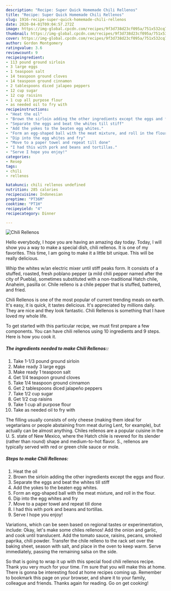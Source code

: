 ```yaml
---
description: "Recipe: Super Quick Homemade Chili Rellenos"
title: "Recipe: Super Quick Homemade Chili Rellenos"
slug: 1916-recipe-super-quick-homemade-chili-rellenos
date: 2020-04-01T09:04:57.272Z
image: https://img-global.cpcdn.com/recipes/9f3d738d23cf095a/751x532cq70/chili-rellenos-recipe-main-photo.jpg
thumbnail: https://img-global.cpcdn.com/recipes/9f3d738d23cf095a/751x532cq70/chili-rellenos-recipe-main-photo.jpg
cover: https://img-global.cpcdn.com/recipes/9f3d738d23cf095a/751x532cq70/chili-rellenos-recipe-main-photo.jpg
author: Gordon Montgomery
ratingvalue: 3.6
reviewcount: 9
recipeingredient:
- 113 pound ground sirloin
- 3 large eggs
- 1 teaspoon salt
- 14 teaspoon ground cloves
- 14 teaspoon ground cinnamon
- 2 tablespoons diced jalapeo peppers
- 12 cup sugar
- 12 cup raisins
- 1 cup all purpose flour
- as needed oil to fry with
recipeinstructions:
- "Heat the oil"
- "Brown the sirloin adding the other ingredients except the eggs and flour."
- "Separate the eggs and beat the whites till stiff"
- "Add the yokes to the beaten egg whites."
- "Form an egg-shaped ball with the meat mixture, and roll in the flour."
- "Dip into the egg whites and fry"
- "Move to a paper towel and repeat till done"
- "I had this with pork and beans and tortillas."
- "Serve I hope you enjoy!"
categories:
- Resep
tags:
- chili
- rellenos

katakunci: chili rellenos undefined
nutrition: 285 calories
recipecuisine: Indonesian
preptime: "PT36M"
cooktime: "PT1H"
recipeyield: "4"
recipecategory: Dinner

---
```



![Chili Rellenos](https://img-global.cpcdn.com/recipes/9f3d738d23cf095a/751x532cq70/chili-rellenos-recipe-main-photo.jpg)

Hello everybody, I hope you are having an amazing day today. Today, I will show you a way to make a special dish, chili rellenos. It is one of my favorites. This time, I am going to make it a little bit unique. This will be really delicious.

Whip the whites w/an electric mixer until stiff peaks form. It consists of a stuffed, roasted, fresh poblano pepper (a mild chili pepper named after the city of Puebla), sometimes substituted with a non-traditional Hatch chile, Anaheim, pasilla or. Chile relleno is a chile pepper that is stuffed, battered, and fried.

Chili Rellenos is one of the most popular of current trending meals on earth. It's easy, it is quick, it tastes delicious. It's appreciated by millions daily. They are nice and they look fantastic. Chili Rellenos is something that I have loved my whole life.


To get started with this particular recipe, we must first prepare a few components. You can have chili rellenos using 10 ingredients and 9 steps. Here is how you cook it.

##### The ingredients needed to make Chili Rellenos::

1. Take 1-1/3 pound ground sirloin
1. Make ready 3 large eggs
1. Make ready 1 teaspoon salt
1. Get 1/4 teaspoon ground cloves
1. Take 1/4 teaspoon ground cinnamon
1. Get 2 tablespoons diced jalapeño peppers
1. Take 1/2 cup sugar
1. Get 1/2 cup raisins
1. Take 1 cup all purpose flour
1. Take as needed oil to fry with


The filling usually consists of only cheese (making them ideal for vegetarians or people abstaining from meat during Lent, for example), but actually can be almost anything. Chiles rellenos are a popular cuisine in the U. S. state of New Mexico, where the Hatch chile is revered for its slender (rather than round) shape and medium-to-hot flavor. S., rellenos are typically served with red or green chile sauce or mole. 

##### Steps to make Chili Rellenos:

1. Heat the oil
1. Brown the sirloin adding the other ingredients except the eggs and flour.
1. Separate the eggs and beat the whites till stiff
1. Add the yokes to the beaten egg whites.
1. Form an egg-shaped ball with the meat mixture, and roll in the flour.
1. Dip into the egg whites and fry
1. Move to a paper towel and repeat till done
1. I had this with pork and beans and tortillas.
1. Serve I hope you enjoy!


Variations, which can be seen based on regional tastes or experimentation, include: Okay, let&#39;s make some chiles rellenos! Add the onion and garlic, and cook until translucent. Add the tomato sauce, raisins, pecans, smoked paprika, chili powder. Transfer the chile relleno to the rack set over the baking sheet, season with salt, and place in the oven to keep warm. Serve immediately, passing the remaining salsa on the side. 

So that is going to wrap it up with this special food chili rellenos recipe. Thank you very much for your time. I'm sure that you will make this at home. There is gonna be interesting food at home recipes coming up. Remember to bookmark this page on your browser, and share it to your family, colleague and friends. Thanks again for reading. Go on get cooking!
